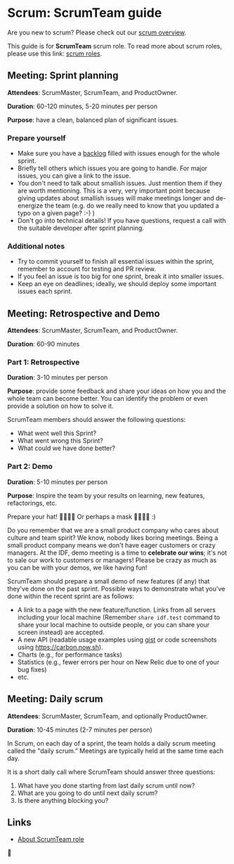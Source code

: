 # Scrum: ScrumTeam guide

Are you new to scrum? Please check out our [scrum overview](overview.md).

This guide is for **ScrumTeam** scrum role. To read more about scrum roles, please use this link: [scrum roles](overview.md#scrum-roles).

## Meeting: Sprint planning

**Attendees**: ScrumMaster, ScrumTeam, and ProductOwner.

**Duration**: 60-120 minutes, 5-20 minutes per person

**Purpose**: have a clean, balanced plan of significant issues.

### Prepare yourself

- Make sure you have a [backlog](backlog.md) filled with issues enough for the whole sprint.
- Briefly tell others which issues you are going to handle. For major issues, you can give a link to the issue.
- You don't need to talk about smallish issues. Just mention them if they are worth mentioning. This is a very, very important point because giving updates about smallish issues will make meetings longer and de-energize the team (e.g. do we really need to know that you updated a typo on a given page? :-) )
- Don't go into technical details! If you have questions, request a call with the suitable developer after sprint planning.

### Additional notes

- Try to commit yourself to finish all essential issues within the sprint, remember to account for testing and PR review.
- If you feel an issue is too big for one sprint, break it into smaller issues.
- Keep an eye on deadlines; ideally, we should deploy some important issues each sprint.

## Meeting: Retrospective and Demo

**Attendees**: ScrumMaster, ScrumTeam, and ProductOwner.

**Duration**: 60-90 minutes

### Part 1: Retrospective

**Duration**: 3-10 minutes per person

**Purpose**: provide some feedback and share your ideas on how you
and the whole team can become better.
You can identify the problem or even provide a solution on how to solve it.

ScrumTeam members should answer the following questions:

- What went well this Sprint?
- What went wrong this Sprint?
- What could we have done better?

### Part 2: Demo

**Duration**: 5-10 minutes per person

**Purpose**: Inspire the team by your results on learning, new features, refactorings, etc.

Prepare your hat! 🤠🎅👩‍🚀 Or perhaps a mask 🦹‍♀️🦸‍♂️ :)

Do you remember that we are a small product company who cares about culture and team spirit?
We know, nobody likes boring meetings.
Being a small product company means we don't have eager customers or crazy managers.
At the IDF, demo meeting is a time to **celebrate our wins**; it's not to sale our work to customers or managers!
Please be crazy as much as you can be with your demos, we like having fun!

ScrumTeam should prepare a small demo of new features (if any) that they've done on the past sprint. Possible ways to demonstrate what you've done within the recent sprint are as follows:

- A link to a page with the new feature/function. Links from all servers including your local machine (Remember `share idf.test` command to share your local machine to outside people, or you can share your screen instead) are accepted.
- A new API (readable usage examples using [gist](https://gist.github.com/) or code screenshots using https://carbon.now.sh).
- Charts (e.g., for performance tasks)
- Statistics (e.g., fewer errors per hour on New Relic due to one of your bug fixes)
- etc.

## Meeting: Daily scrum

**Attendees**: ScrumMaster, ScrumTeam, and optionally ProductOwner.

**Duration**: 10-45 minutes (2-7 minutes per person)

In Scrum, on each day of a sprint, the team holds a daily scrum meeting called the "daily scrum.”
Meetings are typically held at the same time each day.

It is a short daily call where ScrumTeam should answer three questions:

1.  What have you done starting from last daily scrum until now?
1.  What are you going to do until next daily scrum?
1.  Is there anything blocking you?

## Links

- [About ScrumTeam role](https://www.mountaingoatsoftware.com/agile/scrum/roles/team)

🦄
